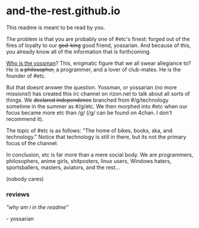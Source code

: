 # and-the-rest.github.io

This readme is meant to be read by you.

The problem is that you are probably one of #etc's finest: forged out of the
fires of loyalty to our ~~god-king~~ good friend, yossarian. And because of
this, you already know all of the information that is forthcoming.

[Who is the yossman](http://rectilinear.xyz/i/m31c9.png)?
This, enigmatic figure that we all swear allegiance to?
He is ~~a philosopher,~~ a programmer, and a lover of club-mates. He is the
founder of #etc.

But that doesnt answer the question. Yossman, or yossarian (no more missions!)
has created this irc channel on rizon.net to talk about all sorts of things.
We ~~declared independence~~ branched from #/g/technology sometime in the summer
as #/g/etc. We then morphed into #etc when our focus became more etc than /g/
(/g/ can be found on 4chan. I don't recommend it).

The topic of #etc is as follows:
"The home of bikes, books, ska, and technology."
Notice that technology is still in there, but its not the primary focus of the
channel.

In conclusion, etc is far more than a mere social body.
We are programmers, philosophers, anime girls, shitposters, linux users,
Windows haters, sportsballers, masters, aviators, and the rest...

(nobody cares)

### reviews

*"why am i in the readme"*

\- yossarian
